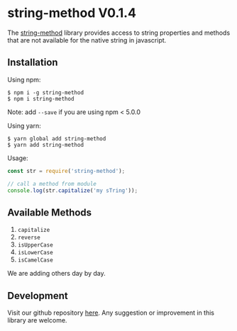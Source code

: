 # string-method V0.1.4

The [string-method](https://github.com/oreste-abizera/string-method) library provides access to string properties and methods that are not available for the native string in javascript.

## Installation

Using npm:

```shell
$ npm i -g string-method
$ npm i string-method
```

Note: add `--save` if you are using npm < 5.0.0

Using yarn:

```shell
$ yarn global add string-method
$ yarn add string-method
```

Usage:

```js
const str = require('string-method');

// call a method from module
console.log(str.capitalize('my sTring'));
```

## Available Methods

1. `capitalize`
2. `reverse`
3. `isUpperCase`
4. `isLowerCase`
5. `isCamelCase`

We are adding others day by day.

## Development

Visit our github repository [here](https://github.com/oreste-abizera/string-method). Any suggestion or improvement in this library are welcome.
